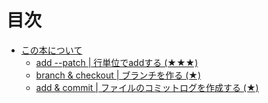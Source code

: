 # 目次

* [この本について](README.md)
  * [add --patch | 行単位でaddする (★★★)](patch-add.md)
  * [branch & checkout | ブランチを作る (★)](branch-and-checkout.md)
  * [add & commit | ファイルのコミットログを作成する (★)](add-and-commit.md)

